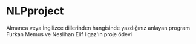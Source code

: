 # NLPproject
Almanca veya İngilizce dillerinden hangisinde yazdığınız anlayan program
Furkan Memus ve Neslihan Elif Ilgaz'ın proje ödevi
